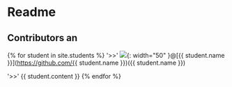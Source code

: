 # Readme 
## Contributors an

{% for student in site.students %}
 '>>' <img src="{{ student.image }}">{: width="50" }@[{{ student.name }}](https://github.com/{{ student.name }})({{ student.name }})

   '>>' {{ student.content }}
{% endfor %}

